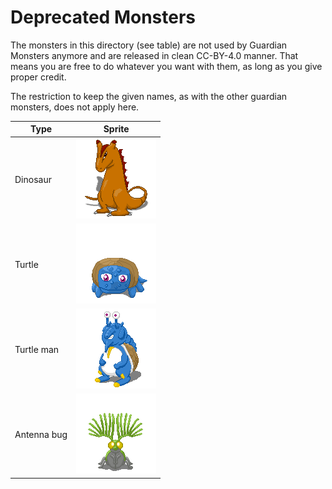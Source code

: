 # Deprecated Monsters

The monsters in this directory (see table) are not used by Guardian Monsters anymore and are released in clean CC-BY-4.0 manner. That means you are free to do whatever you want with them, as long as you give proper credit.

The restriction to keep the given names, as with the other guardian monsters, does not apply here.

|Type           |Sprite                     |
|---------------|---------------------------|
|Dinosaur       |![](./000_dinosaur.png)    |
|Turtle         |![](./001_turtle.png)      |
|Turtle man     |![](./002_turtleman.png)   |
|Antenna bug    |![](./003_antenna_bug.png) |

